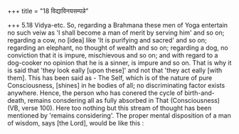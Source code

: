 +++
title = "18 विद्याविनयसम्पन्ने"

+++
5.18 Vidya-etc. So, regarding a Brahmana these men of Yoga entertain no
such veiw as 'I shall become a man of merit by serving him' and so on;
regarding a cow, no \[idea\] like 'It is purifying and sacred' and so
on; regarding an elephant, no thought of wealth and so on; regarding a
dog, no conviction that it is impure, mischievous and so on; and with
regard to a dog-cooker no opinion that he is a sinner, is impure and so
on. That is why it is said that 'they look eally \[upon these\]' and not
that 'they act eally \[with them\]. This has been said as - The Self,
which is of the nature of pure Consciousness, \[shines\] in he bodies of
all; no discriminating factor exists anywhere. Hence, the person who has
conered the cycle of birth-and-death, remains consdering all as fully
absorbed in That (Consciousness) (VB, verse 100). Here too nothing but
this stream of thought has been mentioned by 'remains considering'. The
proper mental disposition of a man of wisdom, says \[the Lord\], would
be like this :
